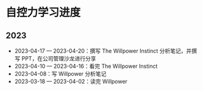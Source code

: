 # 自控力学习进度

## 2023

- 2023-04-17 — 2023-04-20：撰写 The Willpower Instinct 分析笔记，并撰写 PPT，在公司管理沙龙进行分享
- 2023-04-10 — 2023-04-16：看完 The Willpower Instinct
- 2023-04-08：写 Willpower 分析笔记
- 2023-03-18 — 2023-04-02：读完 Willpower
